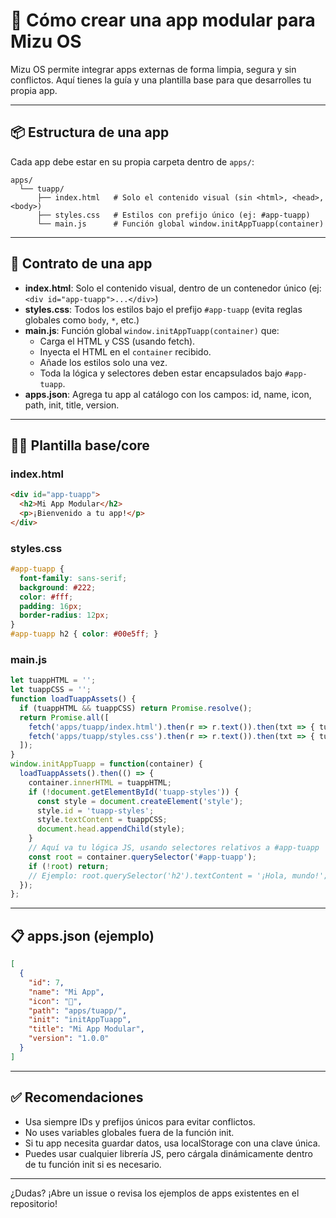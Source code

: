 # 🧩 Cómo crear una app modular para Mizu OS

Mizu OS permite integrar apps externas de forma limpia, segura y sin conflictos. Aquí tienes la guía y una plantilla base para que desarrolles tu propia app.

---

## 📦 Estructura de una app

Cada app debe estar en su propia carpeta dentro de `apps/`:

```
apps/
  └── tuapp/
      ├── index.html   # Solo el contenido visual (sin <html>, <head>, <body>)
      ├── styles.css   # Estilos con prefijo único (ej: #app-tuapp)
      └── main.js      # Función global window.initAppTuapp(container)
```

---

## 📝 Contrato de una app

- **index.html**: Solo el contenido visual, dentro de un contenedor único (ej: `<div id="app-tuapp">...</div>`)
- **styles.css**: Todos los estilos bajo el prefijo `#app-tuapp` (evita reglas globales como `body`, `*`, etc.)
- **main.js**: Función global `window.initAppTuapp(container)` que:
  - Carga el HTML y CSS (usando fetch).
  - Inyecta el HTML en el `container` recibido.
  - Añade los estilos solo una vez.
  - Toda la lógica y selectores deben estar encapsulados bajo `#app-tuapp`.
- **apps.json**: Agrega tu app al catálogo con los campos: id, name, icon, path, init, title, version.

---

## 🧑‍💻 Plantilla base/core

### index.html
```html
<div id="app-tuapp">
  <h2>Mi App Modular</h2>
  <p>¡Bienvenido a tu app!</p>
</div>
```

### styles.css
```css
#app-tuapp {
  font-family: sans-serif;
  background: #222;
  color: #fff;
  padding: 16px;
  border-radius: 12px;
}
#app-tuapp h2 { color: #00e5ff; }
```

### main.js
```js
let tuappHTML = '';
let tuappCSS = '';
function loadTuappAssets() {
  if (tuappHTML && tuappCSS) return Promise.resolve();
  return Promise.all([
    fetch('apps/tuapp/index.html').then(r => r.text()).then(txt => { tuappHTML = txt; }),
    fetch('apps/tuapp/styles.css').then(r => r.text()).then(txt => { tuappCSS = txt; })
  ]);
}
window.initAppTuapp = function(container) {
  loadTuappAssets().then(() => {
    container.innerHTML = tuappHTML;
    if (!document.getElementById('tuapp-styles')) {
      const style = document.createElement('style');
      style.id = 'tuapp-styles';
      style.textContent = tuappCSS;
      document.head.appendChild(style);
    }
    // Aquí va tu lógica JS, usando selectores relativos a #app-tuapp
    const root = container.querySelector('#app-tuapp');
    if (!root) return;
    // Ejemplo: root.querySelector('h2').textContent = '¡Hola, mundo!';
  });
};
```

---

## 📋 apps.json (ejemplo)
```json
[
  {
    "id": 7,
    "name": "Mi App",
    "icon": "🧩",
    "path": "apps/tuapp/",
    "init": "initAppTuapp",
    "title": "Mi App Modular",
    "version": "1.0.0"
  }
]
```

---

## ✅ Recomendaciones
- Usa siempre IDs y prefijos únicos para evitar conflictos.
- No uses variables globales fuera de la función init.
- Si tu app necesita guardar datos, usa localStorage con una clave única.
- Puedes usar cualquier librería JS, pero cárgala dinámicamente dentro de tu función init si es necesario.

---

¿Dudas? ¡Abre un issue o revisa los ejemplos de apps existentes en el repositorio!
